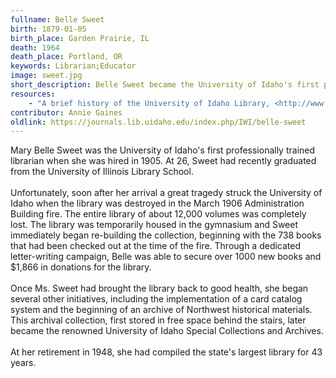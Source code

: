 ```yaml
---
fullname: Belle Sweet
birth: 1879-01-05
birth_place: Garden Prairie, IL
death: 1964
death_place: Portland, OR
keywords: Librarian;Educator
image: sweet.jpg
short_description: Belle Sweet became the University of Idaho's first professionally trained librarian when she began her position in 1905. At her retirement in 1948, she had compiled the state's largest library for 43 years. During her time at Idaho, Belle offered classes in library science and advocated for the creation of a Special Collections department and a better library space.
resources: 
    - "A brief history of the University of Idaho Library, <http://www.lib.uidaho.edu/history/takingroot/index.htm>"
contributor: Annie Gaines
oldlink: https://journals.lib.uidaho.edu/index.php/IWI/belle-sweet
---
```


Mary Belle Sweet was the University of Idaho's first professionally trained librarian when she was hired in 1905. At 26, Sweet had recently graduated from the University of Illinois Library School. <br><br> Unfortunately, soon after her arrival a great tragedy struck the University of Idaho when the library was destroyed in the March 1906 Administration Building fire. The entire library of about 12,000 volumes was completely lost. The library was temporarily housed in the gymnasium and Sweet immediately began re-building the collection, beginning with the 738 books that had been checked out at the time of the fire. Through a dedicated letter-writing campaign, Belle was able to secure over 1000 new books and $1,866 in donations for the library. <br><br> Once Ms. Sweet had brought the library back to good health, she began several other initiatives, including the implementation of a card catalog system and the beginning of an archive of Northwest historical materials. This archival collection, first stored in free space behind the stairs, later became the renowned University of Idaho Special Collections and Archives. <br><br> At her retirement in 1948, she had compiled the state's largest library for 43 years.
